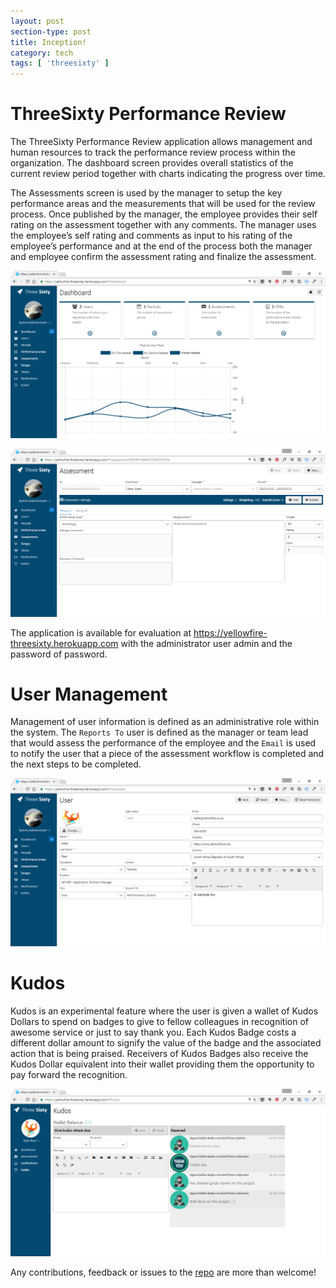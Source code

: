 ```yaml
---
layout: post
section-type: post
title: Inception!
category: tech
tags: [ 'threesixty' ]
---
```


# Three**Sixty** Performance Review

The ThreeSixty Performance Review application allows management and human resources to track the performance review process within the organization. The dashboard screen provides overall statistics of the current review period together with charts indicating the progress over time.

The Assessments screen is used by the manager to setup the key performance areas and the measurements that will be used for the review process. Once published by the manager, the employee provides their self rating on the assessment together with any comments. The manager uses the employee’s self rating and comments as input to his rating of the employee’s performance and at the end of the process both the manager and employee confirm the assessment rating and finalize the assessment.

![alt text](/img/ThreeSixty/Dashboard.png "ThreeSixty Dashboard")

![alt text](/img/ThreeSixty/Assessment.png "ThreeSixty Assessment")

The application is available for evaluation at <a href="https://yellowfire-threesixty.herokuapp.com" target="_blank">https://yellowfire-threesixty.herokuapp.com</a> with the administrator user admin and the password of password.

# User Management
Management of user information is defined as an administrative role within the system. The `Reports To` user is defined as the manager or team lead that would assess the performance of the employee and the `Email` is used to notify the user that a piece of the assessment workflow is completed and the next steps to be completed.

![alt text](/img/ThreeSixty/Users.png "ThreeSixty Users")

# Kudos

Kudos is an experimental feature where the user is given a wallet of Kudos Dollars to spend on badges to give to fellow colleagues in recognition of awesome service or just to say thank you. Each Kudos Badge costs a different dollar amount to signify the value of the badge and the associated action that is being praised. Receivers of Kudos Badges also receive the Kudos Dollar equivalent into their wallet providing them the opportunity to pay forward the recognition.

![alt text](/img/ThreeSixty/Kudos.png "ThreeSixty Kudos")

Any contributions, feedback or issues to the <a href="https://github.com/markash/threesixty" target="\_blank">repo</a> are more than welcome!
